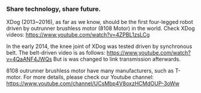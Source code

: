 ### Share technology, share future.

XDog (2013~2016), as far as we know, should be the first four-legged robot driven by outrunner brushless motor (8108 Motor) in the world. Check XDog videos: https://www.youtube.com/watch?v=4ZPBL1zsLCg

In the early 2014, the knee joint of XDog was tested driven by synchronous belt. The belt-driven video is as follows: https://www.youtube.com/watch?v=4QaANF4JWQs
But is was changed to link transmission afterwards.

8108 outrunner brushless motor have many manufacturers, such as T-motor.
For more details, please check our Youtube channel: https://www.youtube.com/channel/UCsMbp4V8oxzHCMdOUP-3oWw
